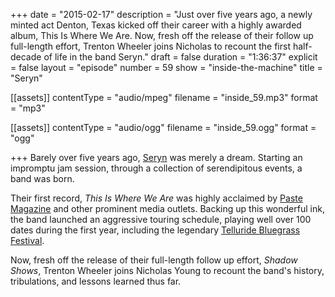 +++
date = "2015-02-17"
description = "Just over five years ago, a newly minted act Denton, Texas kicked off their career with a highly awarded album, This Is Where We Are. Now, fresh off the release of their follow up full-length effort, Trenton Wheeler joins Nicholas to recount the first half-decade of life in the band Seryn."
draft = false
duration = "1:36:37"
explicit = false
layout = "episode"
number = 59
show = "inside-the-machine"
title = "Seryn"

[[assets]]
  contentType = "audio/mpeg"
  filename = "inside_59.mp3"
  format = "mp3"

[[assets]]
  contentType = "audio/ogg"
  filename = "inside_59.ogg"
  format = "ogg"

+++
Barely over five years ago, [Seryn](http://serynsound.com) was merely a dream. Starting an impromptu jam session, through a collection of serendipitous events, a band was born.

Their first record, *This Is Where We Are* was highly acclaimed by [Paste Magazine](http://www.pastemagazine.com/tag/seryn) and other prominent media outlets. Backing up this wonderful ink, the band launched an aggressive touring schedule, playing well over 100 dates during the first year, including the legendary [Telluride Bluegrass Festival](http://www.bluegrass.com/telluride).

Now, fresh off the release of their full-length follow up effort, *Shadow Shows*, Trenton Wheeler joins Nicholas Young to recount the band's history, tribulations, and lessons learned thus far.